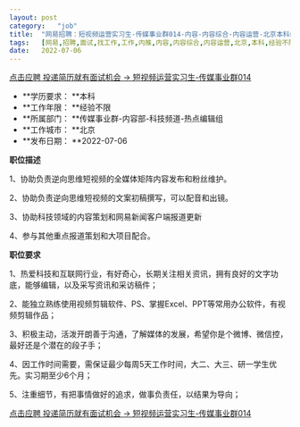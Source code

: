 ```yaml
---
layout:	post
category:	"job"
title:	"网易招聘：短视频运营实习生-传媒事业群014-内容-内容综合-内容运营-北京本科经验不限"
tags:	[网易,招聘,面试,找工作,工作,内推,内容,内容综合,内容运营,北京,本科,经验不限]
date:	2022-07-06
---
```


[点击应聘 投递简历就有面试机会 ->  短视频运营实习生-传媒事业群014](http://mobile.bole.netease.com/bole/boleDetail?id=41373&employeeId=346f03c3cda5f04c&key=all)



- **学历要求： **本科
- **工作年限： **经验不限
- **所属部门： **传媒事业群-内容部-科技频道-热点编辑组
- **工作城市： **北京
- **发布日期： **2022-07-06



**职位描述**

1、协助负责逆向思维短视频的全媒体矩阵内容发布和粉丝维护。

2、协助负责逆向思维短视频的文案初稿撰写，可以配音和出镜。

3、协助科技领域的内容策划和网易新闻客户端报道更新

4、参与其他重点报道策划和大项目配合。



**职位要求**

1、热爱科技和互联网行业，有好奇心，长期关注相关资讯，拥有良好的文字功底，能够编辑，以及采写资讯和采访稿件；



2、能独立熟练使用视频剪辑软件、PS、掌握Excel、PPT等常用办公软件，有视频剪辑作品；



3、积极主动，活泼开朗善于沟通，了解媒体的发展，希望你是个微博、微信控，最好还是个潜在的段子手；



4、因工作时间需要，需保证最少每周5天工作时间，大二、大三、研一学生优先。实习期至少6个月；



5、注重细节，有把事情做好的追求，做事负责任，以结果为导向；



[点击应聘 投递简历就有面试机会 ->  短视频运营实习生-传媒事业群014](http://mobile.bole.netease.com/bole/boleDetail?id=41373&employeeId=346f03c3cda5f04c&key=all)
